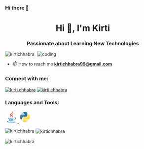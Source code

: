 ### Hi there 👋

<!--
**Kirtichhabra/Kirtichhabra** is a ✨ _special_ ✨ repository because its `README.md` (this file) appears on your GitHub profile.

Here are some ideas to get you started:

- 🔭 I’m currently working on ...
- 🌱 I’m currently learning ...
- 👯 I’m looking to collaborate on ...
- 🤔 I’m looking for help with ...
- 💬 Ask me about ...
- 📫 How to reach me: ...
- 😄 Pronouns: ...
- ⚡ Fun fact: ...
-->

<h1 align="center">Hi 👋, I'm Kirti</h1>
<h3 align="center">Passionate about Learning New Technologies</h3>
<img align="right" alt="coding" width="400" src="https://camo.githubusercontent.com/cae12fddd9d6982901d82580bdf321d81fb299141098ca1c2d4891870827bf17/68747470733a2f2f6d69726f2e6d656469756d2e636f6d2f6d61782f313336302f302a37513379765349765f7430696f4a2d5a2e676966">

<p align="left"> <img src="[[https://camo.githubusercontent.com/cae12fddd9d6982901d82580bdf321d81fb299141098ca1c2d489187082](https://www.google.com/url?sa=i&url=https%3A%2F%2Fgiphy.com%2Fexplore%2Fdeveloper&psig=AOvVaw0-PwLDXLpR3z2baSezedYu&ust=1718771513982000&source=images&cd=vfe&opi=89978449&ved=0CBAQjRxqFwoTCNDMmoGp5IYDFQAAAAAdAAAAABAE)](https://www.google.com/url?sa=i&url=https%3A%2F%2Fgifdb.com%2Fcoding&psig=AOvVaw0-PwLDXLpR3z2baSezedYu&ust=1718771513982000&source=images&cd=vfe&opi=89978449&ved=0CBAQjRxqFwoTCNDMmoGp5IYDFQAAAAAdAAAAABAL)" alt="kirtichhabra" /> </p>

- 📫 How to reach me **kirtichhabra99@gmail.com**

<h3 align="left">Connect with me:</h3>
<p align="left">
<a href="https://linkedin.com/in/kirti chhabra" target="blank"><img align="center" src="https://raw.githubusercontent.com/rahuldkjain/github-profile-readme-generator/master/src/images/icons/Social/linked-in-alt.svg" alt="kirti chhabra" height="30" width="40" /></a>
<a href="https://www.hackerrank.com/kirti chhabra" target="blank"><img align="center" src="https://raw.githubusercontent.com/rahuldkjain/github-profile-readme-generator/master/src/images/icons/Social/hackerrank.svg" alt="kirti chhabra" height="30" width="40" /></a>
</p>

<h3 align="left">Languages and Tools:</h3>
<p align="left"> <a href="https://www.java.com" target="_blank" rel="noreferrer"> <img src="https://raw.githubusercontent.com/devicons/devicon/master/icons/java/java-original.svg" alt="java" width="40" height="40"/> </a> <a href="https://www.python.org" target="_blank" rel="noreferrer"> <img src="https://raw.githubusercontent.com/devicons/devicon/master/icons/python/python-original.svg" alt="python" width="40" height="40"/> </a> </p>

<p><img align="left" src="https://github-readme-stats.vercel.app/api/top-langs?username=kirtichhabra&show_icons=true&locale=en&layout=compact" alt="kirtichhabra" /></p>

<p>&nbsp;<img align="center" src="https://github-readme-stats.vercel.app/api?username=kirtichhabra&show_icons=true&locale=en" alt="kirtichhabra" /></p>

<p><img align="center" src="https://github-readme-streak-stats.herokuapp.com/?user=kirtichhabra&" alt="kirtichhabra" /></p>
